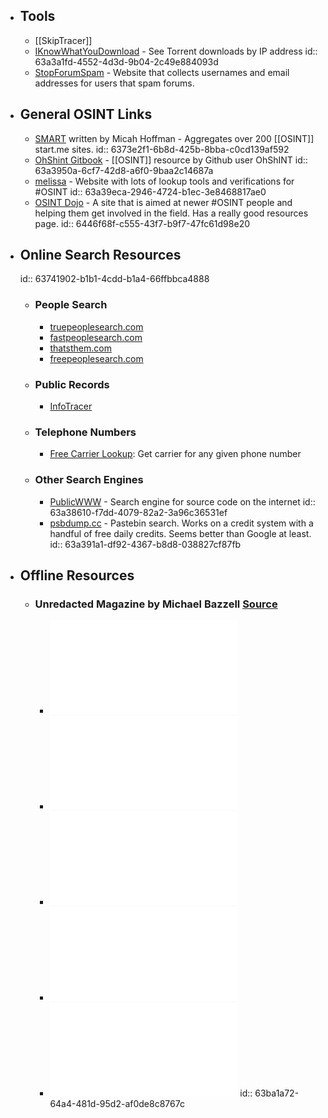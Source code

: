 - ## Tools
	- [[SkipTracer]]
	- [IKnowWhatYouDownload](https://iknowwhatyoudownload.com/en/peer/) - See Torrent downloads by IP address
	  id:: 63a3a1fd-4552-4d3d-9b04-2c49e884093d
	- [StopForumSpam](https://www.stopforumspam.com/) - Website that collects usernames and email addresses for users that spam forums.
- ## General OSINT Links
	- [SMART](https://smart.myosint.training/) written by Micah Hoffman - Aggregates over 200 [[OSINT]] start.me sites.
	  id:: 6373e2f1-6b8d-425b-8bba-c0cd139af592
	- [OhShint Gitbook](https://github.com/OhShINT/ohshint.gitbook.io) - [[OSINT]] resource by Github user OhShINT
	  id:: 63a3950a-6cf7-42d8-a6f0-9baa2c14687a
	- [melissa](https://www.melissa.com/v2/lookups/) - Website with lots of lookup tools and verifications for #OSINT
	  id:: 63a39eca-2946-4724-b1ec-3e8468817ae0
	- [OSINT Dojo](https://www.osintdojo.com/) - A site that is aimed at newer #OSINT people and helping them get involved in the field. Has a really good resources page.
	  id:: 6446f68f-c555-43f7-b9f7-47fc61d98e20
- ## Online Search Resources
  id:: 63741902-b1b1-4cdd-b1a4-66ffbbca4888
	- ### People Search
		- [truepeoplesearch.com](https://www.truepeoplesearch.com/)
		- [fastpeoplesearch.com](https://www.fastpeoplesearch.com/)
		- [thatsthem.com](https://thatsthem.com/)
		- [freepeoplesearch.com](https://freepeoplesearch.com/)
	- ### Public Records
		- [InfoTracer](https://infotracer.com/)
	- ### Telephone Numbers
		- [Free Carrier Lookup](https://www.freecarrierlookup.com/): Get carrier for any given phone number
	- ### Other Search Engines
		- [PublicWWW](https://publicwww.com) - Search engine for source code on the internet
		  id:: 63a38610-f7dd-4079-82a2-3a96c36531ef
		- [psbdump.cc](https://psbdmp.cc/) - Pastebin search. Works on a credit system with a handful of free daily credits. Seems better than Google at least.
		  id:: 63a391a1-df92-4367-b8d8-038827cf87fb
- ## Offline Resources
	- ### Unredacted Magazine by Michael Bazzell [Source](https://inteltechniques.com/magazine.html)
		- ![Unredacted Magazine Issue #1](../assets/UnredactedMagazine-001_1673142516258_0.pdf)
		- ![Unredacted Magazine Issue #2](../assets/UnredactedMagazine-002_1673142498200_0.pdf)
		- ![Unredacted Magazine Issue #3](../assets/UnredactedMagazine-003_1673142465881_0.pdf)
		- ![Unredacted Magazine Issue #4](../assets/UnredactedMagazine-004_1673142439087_0.pdf)
		- ![Unredacted Magazine Issue #5](../assets/UnredactedMagazine-005_1673140884580_0.pdf)
		  id:: 63ba1a72-64a4-481d-95d2-af0de8c8767c